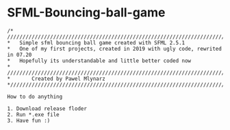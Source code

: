 # SFML-Bouncing-ball-game

    /* ///////////////////////////////////////////////////////////////////////
    *   Simple sfml bouncing ball game created with SFML 2.5.1
    *   One of my first projects, created in 2019 with ugly code, rewrited in 07.20
    *   Hopefully its understandable and little better coded now
    * ////////////////////////////////////////////////////////////////////////
    *       Created by Pawel Mlynarz
    */////////////////////////////////////////////////////////////////////////

    How to do anything 

    1. Download release floder
    2. Run *.exe file
    3. Have fun :)

